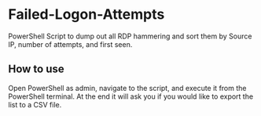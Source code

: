 # Failed-Logon-Attempts
PowerShell Script to dump out all RDP hammering and sort them by Source IP, number of attempts, and first seen.

## How to use
Open PowerShell as admin, navigate to the script, and execute it from the PowerShell terminal.
At the end it will ask you if you would like to export the list to a CSV file.
